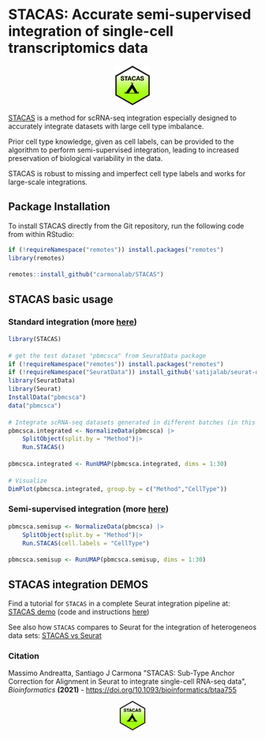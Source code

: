 # STACAS: Accurate semi-supervised integration of single-cell transcriptomics data

<p align="center">
  <img height="80" src="docs/RSticker_STACAS.png">
</p>

[STACAS](https://github.com/carmonalab/STACAS) is a method for scRNA-seq integration especially designed to accurately integrate datasets with large cell type imbalance.

Prior cell type knowledge, given as cell labels, can be provided to the algorithm to perform semi-supervised integration, leading to increased preservation of biological variability in the data.

STACAS is robust to missing and imperfect cell type labels and works for large-scale integrations.

## Package Installation

To install STACAS directly from the Git repository, run the following code from within RStudio:

```r
if (!requireNamespace("remotes")) install.packages("remotes")
library(remotes)

remotes::install_github("carmonalab/STACAS")
```

## STACAS basic usage
### Standard integration (more [here](https://carmonalab.github.io/STACAS.demo/STACAS.demo.html#standard-integration))
```r
library(STACAS)

# get the test dataset "pbmcsca" from SeuratData package
if (!requireNamespace("remotes")) install.packages("remotes")
if (!requireNamespace("SeuratData")) install_github('satijalab/seurat-data')
library(SeuratData)
library(Seurat)
InstallData("pbmcsca")
data("pbmcsca")

# Integrate scRNA-seq datasets generated in different batches (in this example, using different methods/technologies)
pbmcsca.integrated <- NormalizeData(pbmcsca) |>
    SplitObject(split.by = "Method")|>
    Run.STACAS()

pbmcsca.integrated <- RunUMAP(pbmcsca.integrated, dims = 1:30) 

# Visualize
DimPlot(pbmcsca.integrated, group.by = c("Method","CellType")) 
```

### Semi-supervised integration (more [here](https://carmonalab.github.io/STACAS.demo/STACAS.demo.html#semi-supervised-integration))

```r
pbmcsca.semisup <- NormalizeData(pbmcsca) |>
    SplitObject(split.by = "Method")|>
    Run.STACAS(cell.labels = "CellType")

pbmcsca.semisup <- RunUMAP(pbmcsca.semisup, dims = 1:30) 
```

## STACAS integration DEMOS

Find a tutorial for `STACAS` in a complete Seurat integration pipeline at: [STACAS demo](https://carmonalab.github.io/STACAS.demo/STACAS.demo.html) (code and instructions [here](https://github.com/carmonalab/STACAS.demo))

See also how `STACAS` compares to Seurat for the integration of heterogeneos data sets: [STACAS vs Seurat](https://carmonalab.github.io/STACAS.demo/Tcell.demo.html)


### Citation

Massimo Andreatta, Santiago J Carmona "STACAS: Sub-Type Anchor Correction for Alignment in Seurat to integrate single-cell RNA-seq data", *Bioinformatics* **(2021)** - https://doi.org/10.1093/bioinformatics/btaa755

<p align="center">
  <img height="60" src="docs/RSticker_STACAS.png">
</p>
